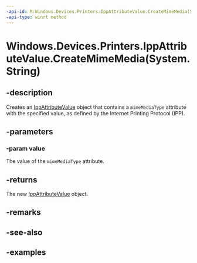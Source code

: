 ```yaml
---
-api-id: M:Windows.Devices.Printers.IppAttributeValue.CreateMimeMedia(System.String)
-api-type: winrt method
---
```


# Windows.Devices.Printers.IppAttributeValue.CreateMimeMedia(System.String)

<!--
public static Windows.Devices.Printers.IppAttributeValue CreateMimeMedia (string value);
-->


## -description

Creates an [IppAttributeValue](ippattributevalue.md) object that contains a `mimeMediaType` attribute with the specified value, as defined by the Internet Printing Protocol (IPP).

## -parameters

### -param value

The value of the `mimeMediaType` attribute.

## -returns

The new [IppAttributeValue](ippattributevalue.md) object.

## -remarks

## -see-also

## -examples


